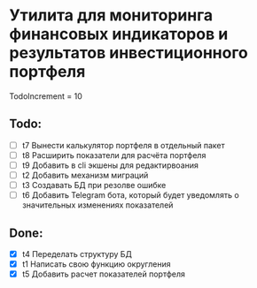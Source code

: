 # Утилита для мониторинга финансовых индикаторов и результатов инвестиционного портфеля

TodoIncrement = 10

## Todo:
- [ ] t7 Вынести калькулятор портфеля в отдельный пакет
- [ ] t8 Расширить показатели для расчёта портфеля
- [ ] t9 Добавить в cli экшены для редактирвоания
- [ ] t2 Добавить механизм миграций
- [ ] t3 Создавать БД при резолве ошибке
- [ ] t6 Добавить Telegram бота, который будет уведомлять о значительных изменениях показателей

## Done:
- [x] t4 Переделать структуру БД
- [x] t1 Написать свою функцию округления
- [x] t5 Добавить расчет показателей портфеля
